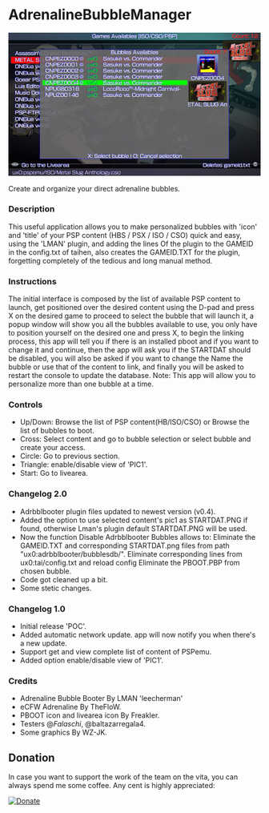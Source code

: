 # AdrenalineBubbleManager

![header](preview.jpg)

Create and organize your direct adrenaline bubbles.

### Description ###
This useful application allows you to make personalized bubbles with 'icon' and 'title' of your PSP content (HBS / PSX / ISO / CSO) quick and easy, using the 'LMAN' plugin, and adding the lines Of the plugin to the GAMEID in the config.txt of taihen, also creates the GAMEID.TXT for the plugin, forgetting completely of the tedious and long manual method.

### Instructions ###
The initial interface is composed by the list of available PSP content to launch, get positioned over the desired content using the D-pad and press X on the desired game to proceed to select the bubble that will launch it, a popup window will show you all the bubbles available to use, you only have to position yourself on the desired one and press X, to begin the linking process, this app will tell you if there is an installed pboot and if you want to change it and continue, then the app will ask you if the STARTDAT should be disabled, you will also be asked if you want to change the Name the bubble or use that of the content to link, and finally you will be asked to restart the console to update the database.
Note: This app will allow you to personalize more than one bubble at a time.

### Controls ###
- Up/Down: Browse the list of PSP content(HB/ISO/CSO) or Browse the list of bubbles to boot.
- Cross: Select content and go to bubble selection or select bubble and create your access.
- Circle: Go to previous section.
- Triangle: enable/disable view of 'PIC1'.
- Start: Go to livearea.

### Changelog 2.0 ###
- Adrbblbooter plugin files updated to newest version (v0.4).
- Added the option to use selected content's pic1 as STARTDAT.PNG if found, otherwise Lman's plugin default STARTDAT.PNG will be used.
- Now the function Disable Adrbblbooter Bubbles allows to:
	Eliminate the GAMEID.TXT and corresponding STARTDAT.png files from path "ux0:adrbblbooter/bubblesdb/".
	Eliminate corresponding lines from ux0:tai/config.txt and reload config
	Eliminate the PBOOT.PBP from chosen bubble.
- Code got cleaned up a bit.
- Some stetic changes.

### Changelog 1.0 ###
- Initial release 'POC'.
- Added automatic network update. app will now notify you when there's a new update.
- Support get and view complete list of content of PSPemu.
- Added option enable/disable view of 'PIC1'.

### Credits ###
- Adrenaline Bubble Booter By LMAN 'leecherman'
- eCFW Adrenaline By TheFloW.
- PBOOT icon and livearea icon By Freakler.
- Testers @_Falaschi_, @baltazarregala4.
- Some graphics By WZ-JK.

## Donation ##
In case you want to support the work of the team on the vita, you can always spend me some coffee. Any cent is highly appreciated:

[![Donate](https://www.paypalobjects.com/en_US/i/btn/btn_donateCC_LG.gif)](https://www.paypal.com/cgi-bin/webscr?cmd=_donations&business=YHZ5XBWEXP8ZY&lc=MX&item_name=ONElua%20Team%20Projects&item_number=AdrenalineBubbleManager&currency_code=USD&bn=PP%2dDonationsBF%3abtn_donateCC_LG%2egif%3aNonHosted)